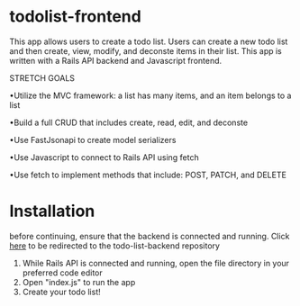 # todolist-frontend
This app allows users to create a todo list. Users can create a new todo list and then create, view, modify, and deconste items in their list. This app is written with a Rails API backend and Javascript frontend.

STRETCH GOALS

•Utilize the MVC framework: a list has many items, and an item belongs to a list

•Build a full CRUD that includes create, read, edit, and deconste

•Use FastJsonapi to create model serializers

•Use Javascript to connect to Rails API using fetch

•Use fetch to implement methods that include: POST, PATCH, and DELETE

# Installation
before continuing, ensure that the backend is connected and running. Click [here](https://github.com/pjfooeve09/todo-list-backend/blob/main/README.md) to be redirected to the todo-list-backend repository

1. While Rails API is connected and running, open the file directory in your preferred code editor
2. Open "index.js" to run the app
3. Create your todo list!
